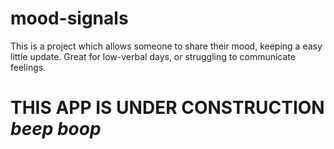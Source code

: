 # mood-signals
This is a project which allows someone to share their mood, keeping a easy little update. Great for low-verbal days, or struggling to communicate feelings.

# THIS APP IS UNDER CONSTRUCTION *beep boop*
